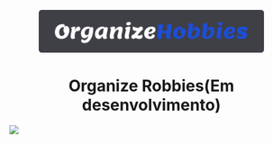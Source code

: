  <p align='center'><img width='400' src="./.github/logo.png"/></p>

 <h1 align="center">Organize Robbies(Em desenvolvimento)</h1>

 <img src="https://img.shields.io/github/repo-size/Savio-Anjos/ignitelab3-designsystem?color=81D8F7">



